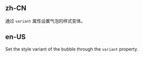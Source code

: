 ## zh-CN

通过 `variant` 属性设置气泡的样式变体。

## en-US

Set the style variant of the bubble through the `variant` property.
